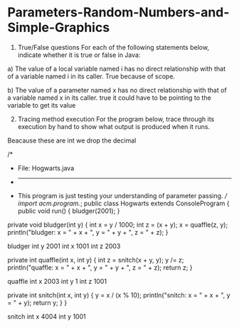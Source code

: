 # Parameters-Random-Numbers-and-Simple-Graphics

1. True/False questions
For each of the following statements below, indicate whether it is true or false in Java:

a) The value of a local variable named i has no direct relationship with that of a
variable named i in its caller.
True because of scope.

b) The value of a parameter named x has no direct relationship with that of a variable
named x in its caller.
true it could have to be pointing to the variable to get its value  


2. Tracing method execution
For the program below, trace through its execution by hand to show what output is
produced when it runs.

Beacause these are int we drop the decimal

/*
 * File: Hogwarts.java
 * -------------------
 * This program is just testing your understanding of parameter passing.
 */
import acm.program.*;
public class Hogwarts extends ConsoleProgram {
 public void run() {
 bludger(2001);
 }
 
 
 private void bludger(int y) {
 int x = y / 1000;
 int z = (x + y);
 x = quaffle(z, y);
 println("bludger: x = " + x + ", y = " + y + ", z = " + z);
 }
 
 
 bludger
 int y 2001
 int x 1001
 int z 2003
 
 
 
 private int quaffle(int x, int y) {
 int z = snitch(x + y, y);
 y /= z;
 println("quaffle: x = " + x + ", y = " + y + ", z = " + z);
 return z;
 }
 
 quaffle
 int x 2003
 int y 1
 int z 1001
 
 
 private int snitch(int x, int y) {
 y = x / (x % 10);
 println("snitch: x = " + x + ", y = " + y);
 return y;
 }
} 

snitch
int x 4004
int y 1001


